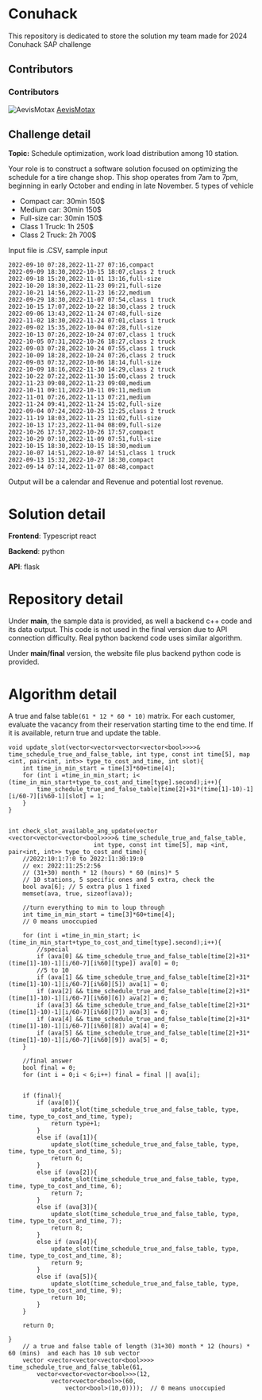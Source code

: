 # Conuhack

This repository is dedicated to store the solution my team made for 2024 Conuhack SAP challenge
## Contributors

<!-- ALL-CONTRIBUTORS-LIST:START - Do not remove or modify this section -->
<!-- prettier-ignore-start -->
<!-- markdownlint-disable -->

<!-- markdownlint-restore -->
<!-- prettier-ignore-end -->

<!-- ALL-CONTRIBUTORS-LIST:END -->

### Contributors

<!-- CONTRIBUTORS-LIST:START - Do not remove or modify this section -->
<!-- prettier-ignore-start -->
<!-- markdownlint-disable -->

![AevisMotax](https://avatars.githubusercontent.com/u/108089675?v=4) <!-- Replace with actual name and avatar URL -->
[AevisMotax](https://github.com/AevisMotax) <!-- Replace with actual name and GitHub profile URL -->

<!-- markdownlint-restore -->
<!-- prettier-ignore-end -->

<!-- CONTRIBUTORS-LIST:END -->

## Challenge detail

**Topic:** Schedule optimization, work load distribution among 10 station.

Your role is to construct a software solution focused on optimizing the schedule for a tire change shop. This shop operates from 7am to 7pm, beginning in early October and ending in late November. 5 types of vehicle
- Compact car: 30min 150$
- Medium car: 30min 150$
- Full-size car: 30min 150$
- Class 1 Truck: 1h 250$
- Class 2 Truck: 2h 700$

Input file is .CSV, sample input

```
2022-09-10 07:28,2022-11-27 07:16,compact
2022-09-09 18:30,2022-10-15 18:07,class 2 truck
2022-09-18 15:20,2022-11-01 13:16,full-size
2022-10-20 18:30,2022-11-23 09:21,full-size
2022-10-21 14:56,2022-11-23 16:22,medium
2022-09-29 18:30,2022-11-07 07:54,class 1 truck
2022-10-15 17:07,2022-10-22 18:30,class 2 truck
2022-09-06 13:43,2022-11-24 07:48,full-size
2022-11-02 18:30,2022-11-24 07:01,class 1 truck
2022-09-02 15:35,2022-10-04 07:28,full-size
2022-10-13 07:26,2022-10-24 07:07,class 1 truck
2022-10-05 07:31,2022-10-26 18:27,class 2 truck
2022-09-03 07:28,2022-10-24 07:55,class 1 truck
2022-10-09 18:28,2022-10-24 07:26,class 2 truck
2022-09-03 07:32,2022-10-06 18:14,full-size
2022-10-09 18:16,2022-11-30 14:29,class 2 truck
2022-10-22 07:22,2022-11-30 15:00,class 2 truck
2022-11-23 09:08,2022-11-23 09:08,medium
2022-10-11 09:11,2022-10-11 09:11,medium
2022-11-01 07:26,2022-11-13 07:21,medium
2022-11-24 09:41,2022-11-24 15:02,full-size
2022-09-04 07:24,2022-10-25 12:25,class 2 truck
2022-11-19 18:03,2022-11-23 11:02,full-size
2022-10-13 17:23,2022-11-04 08:09,full-size
2022-10-26 17:57,2022-10-26 17:57,compact
2022-10-29 07:10,2022-11-09 07:51,full-size
2022-10-15 18:30,2022-10-15 18:30,medium
2022-10-07 14:51,2022-10-07 14:51,class 1 truck
2022-09-13 15:32,2022-10-27 18:30,compact
2022-09-14 07:14,2022-11-07 08:48,compact
```

Output will be a calendar and Revenue and potential lost revenue.


# Solution detail

__Frontend__: Typescript react 

__Backend__: python

__API__: flask

# Repository detail

Under __main__, the sample data is provided, as well a backend c++ code and its data output. This code is not used in the final version due to API connection difficulty. Real python backend code uses similar algorithm.

Under __main/final__ version, the website file plus backend python code is provided. 

# Algorithm detail
A true and false table`(61 * 12 * 60 * 10)` matrix. For each customer, evaluate the vacancy from their reservation starting time to the end time. If it is available, return true and update the table. 
```
void update_slot(vector<vector<vector<vector<bool>>>>& time_schedule_true_and_false_table, int type, const int time[5], map <int, pair<int, int>> type_to_cost_and_time, int slot){
	int time_in_min_start = time[3]*60+time[4];
	for (int i =time_in_min_start; i< (time_in_min_start+type_to_cost_and_time[type].second);i++){
		time_schedule_true_and_false_table[time[2]+31*(time[1]-10)-1][i/60-7][i%60-1][slot] = 1;
	}
}


int check_slot_available_ang_update(vector <vector<vector<vector<bool>>>>& time_schedule_true_and_false_table,
						int type, const int time[5], map <int, pair<int, int>> type_to_cost_and_time){
	//2022:10:1:7:0 to 2022:11:30:19:0
	// ex: 2022:11:25:2:56
	// (31+30) month * 12 (hours) * 60 (mins)* 5
	// 10 stations, 5 specific ones and 5 extra, check the 
	bool ava[6]; // 5 extra plus 1 fixed
	memset(ava, true, sizeof(ava));

	//turn everything to min to loup through
	int time_in_min_start = time[3]*60+time[4];
	// 0 means unoccupied

	for (int i =time_in_min_start; i< (time_in_min_start+type_to_cost_and_time[type].second);i++){
		//special
		if (ava[0] && time_schedule_true_and_false_table[time[2]+31*(time[1]-10)-1][i/60-7][i%60][type]) ava[0] = 0;
		//5 to 10
		if (ava[1] && time_schedule_true_and_false_table[time[2]+31*(time[1]-10)-1][i/60-7][i%60][5]) ava[1] = 0;
		if (ava[2] && time_schedule_true_and_false_table[time[2]+31*(time[1]-10)-1][i/60-7][i%60][6]) ava[2] = 0;
		if (ava[3] && time_schedule_true_and_false_table[time[2]+31*(time[1]-10)-1][i/60-7][i%60][7]) ava[3] = 0;
		if (ava[4] && time_schedule_true_and_false_table[time[2]+31*(time[1]-10)-1][i/60-7][i%60][8]) ava[4] = 0;
		if (ava[5] && time_schedule_true_and_false_table[time[2]+31*(time[1]-10)-1][i/60-7][i%60][9]) ava[5] = 0;
	}

	//final answer
	bool final = 0;
	for (int i = 0;i < 6;i++) final = final || ava[i];


	if (final){
		if (ava[0]){
			update_slot(time_schedule_true_and_false_table, type, time, type_to_cost_and_time, type);
			return type+1;
		}
		else if (ava[1]){
			update_slot(time_schedule_true_and_false_table, type, time, type_to_cost_and_time, 5);
			return 6;
		}
		else if (ava[2]){
			update_slot(time_schedule_true_and_false_table, type, time, type_to_cost_and_time, 6);
			return 7;
		}
		else if (ava[3]){
			update_slot(time_schedule_true_and_false_table, type, time, type_to_cost_and_time, 7);
			return 8;
		}
		else if (ava[4]){
			update_slot(time_schedule_true_and_false_table, type, time, type_to_cost_and_time, 8);
			return 9;
		}
		else if (ava[5]){
			update_slot(time_schedule_true_and_false_table, type, time, type_to_cost_and_time, 9);
			return 10;
		}
	}

	return 0;

}
    // a true and false table of length (31+30) month * 12 (hours) * 60 (mins)  and each has 10 sub vector
    vector <vector<vector<vector<bool>>>> time_schedule_true_and_false_table(61, 
    	vector<vector<vector<bool>>>(12, 
    		vector<vector<bool>>(60, 
    			vector<bool>(10,0))));  // 0 means unoccupied
```
